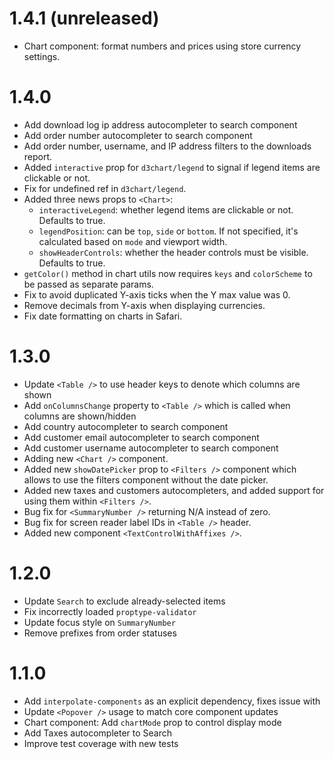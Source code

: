 # 1.4.1 (unreleased)
- Chart component: format numbers and prices using store currency settings.

# 1.4.0
- Add download log ip address autocompleter to search component
- Add order number autocompleter to search component
- Add order number, username, and IP address filters to the downloads report.
- Added `interactive` prop for `d3chart/legend` to signal if legend items are clickable or not.
- Fix for undefined ref in `d3chart/legend`.
- Added three news props to `<Chart>`:
  - `interactiveLegend`: whether legend items are clickable or not. Defaults to true.
  - `legendPosition`: can be `top`, `side` or `bottom`. If not specified, it's calculated based on `mode` and viewport width.
  - `showHeaderControls`: whether the header controls must be visible. Defaults to true.
- `getColor()` method in chart utils now requires `keys` and `colorScheme` to be passed as separate params.
- Fix to avoid duplicated Y-axis ticks when the Y max value was 0.
- Remove decimals from Y-axis when displaying currencies.
- Fix date formatting on charts in Safari.

# 1.3.0

- Update `<Table />` to use header keys to denote which columns are shown
- Add `onColumnsChange` property to `<Table />` which is called when columns are shown/hidden
- Add country autocompleter to search component
- Add customer email autocompleter to search component
- Add customer username autocompleter to search component
- Adding new `<Chart />` component.
- Added new `showDatePicker` prop to `<Filters />` component which allows to use the filters component without the date picker.
- Added new taxes and customers autocompleters, and added support for using them within `<Filters />`.
- Bug fix for `<SummaryNumber />` returning N/A instead of zero.
- Bug fix for screen reader label IDs in `<Table />` header.
- Added new component `<TextControlWithAffixes />`.

# 1.2.0

- Update `Search` to exclude already-selected items
- Fix incorrectly loaded `proptype-validator`
- Update focus style on `SummaryNumber`
- Remove prefixes from order statuses

# 1.1.0

- Add `interpolate-components` as an explicit dependency, fixes issue with
- Update `<Popover />` usage to match core component updates
- Chart component: Add `chartMode` prop to control display mode
- Add Taxes autocompleter to Search
- Improve test coverage with new tests
